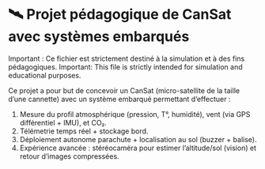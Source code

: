 # 🛰️ Projet pédagogique de CanSat avec systèmes embarqués


Important : Ce fichier est strictement destiné à la simulation et à des fins pédagogiques. 
Important: This file is strictly intended for simulation and educational purposes.

Ce projet a pour but de concevoir un CanSat (micro-satellite de la taille d’une cannette) avec un système embarqué permettant d’effectuer : 

1.	Mesure du profil atmosphérique (pression, T°, humidité), vent (via GPS différentiel + IMU), et CO₂.
2.	Télémetrie temps réel + stockage bord.
3.	Déploiement autonome parachute + localisation au sol (buzzer + balise).
4.	Expérience avancée : stéréocaméra pour estimer l’altitude/sol (vision) et retour d’images compressées.